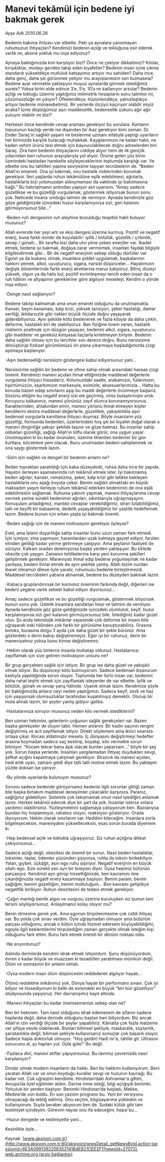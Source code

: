 # Manevi tekâmül için bedene iyi bakmak gerek

*Ayşe Adlı 2010.06.28*

<font class="agenda2NewsSpot">
 Bedenin bakıma ihtiyacı var elbette. Peki ya aynalara yansımayan ruhumuzun ihtiyaçları? Kendimizi bedenin açlığı ve tokluğuna esir ederek varlık mı, aksine yokluk mu inşa ediyoruz?
</font>
<font class="newsDetail">
 <p>
  <p class="MsoNormal">
   Aynaya baktığımızda kim karşılıyor bizi? Önce ne çekiyor dikkatimizi? Kilolar, kırışıklıklar, modayı geriden takip eden kıyafetler? Bedenin insan içine çıkma standardı yükseldikçe mutluluk katsayımız artıyor mu sahiden? Daha ince, daha genç, daha şık görünmek yetiyor mu arayışlarımızın son bulmasına? Bedene ayar vermekle yaklaşıyor muyuz aynalarda görmek istediğimiz surete? Yoksa birini elde edince 3’e, 5’e, 10’a mı katlanıyor arzular? Bedenin açlığı ve tokluğu üzerine yaptığımız milimetrik hesapların sonu tatmine mi, çözümsüzlüğe mi çıkıyor? Öfkelendikçe, hüzünlendikçe, yalnızlaştıkça artıyor bedenle münasebetimiz. Bir yerlerde ölçüyü kaçırıyor olabilir miyiz acaba? İçine düştüğümüz aşırı maddesellik, bedensellik çukuru ağır ağır yutuyor olabilir mi bizi?
  </p>
  <p class="MsoNormal">
   Herkesin önce kendinde cevap araması gerekiyor bu sorulara. Kantarın topuzunun kaçtığı yerde ise dışarıdan bir ikaz gerekiyor kimi zaman. Dr. Ender Saraç’ın sağlıklı yaşam ve beslenme uzmanı sıfatıyla yaptığı uyarıların her birimizde karşılık bulacağı muhakkak. Kaygılarımızın ne kadarı haklı, ne kadarı vehim ürünü test etmek için başvurulabilecek doğru adreslerden biri Saraç. Zira hem bedenin ihtiyaçlarını ciddiye alıyor hem de ilk gençlik yıllarından beri ruhunun arayışlarıyla yol alıyor. Önüne gelen yüz binin üzerindeki hastadan hareketle söyleyeceklerinin toplumda karşılığı var. Ve elbette onu bu tahlilleri yapma seviyesine taşıyan tecrübelerin de. “Beden Allah’ın emaneti. Ona iyi bakmak, onu hastalık risklerinden korumak gerekiyor. İleri yaşlarda ruhun tekâmülüne eşlik edebilmesi; ağrılarla, hastalıklarla bizi yolumuzdan alıkoymaması da vaktinde iyi bakılmasına bağlı.” Bu hatırlatmanın ardından yapıyor asıl uyarısını. “Amaç sadece güzellikse ve bu güzelliği vurgulamak, göstermek istiyorsak bunun sonu yok. Neticede insana umduğu tatmini de vermiyor. Aynada kendinizle göz göze geldiğinizde içinizdeki huzur karşılamıyorsa sizi, geri kalanını görmüyorsunuz bile...”
  </p>
  <p class="MsoNormal">
   -Beden-ruh dengesinin ruh aleyhine bozulduğu tespitini haklı buluyor musunuz?
  </p>
  <p class="MsoNormal">
   Allah evrende her şeyi artı ve eksi dengesi üzerine kurmuş. Pozitif ve negatif enerji, buna farklı isimler de koyulabilir: iyilik / kötülük, güzellik / çirkinlik, sevap / günah… Bir tarafta bizi daha ulvi yöne çeken enerjiler var. İbadet etmek, bedene iyi bakmak, doğaya zarar vermemek, insanları faydalı bilgiyle bilgilendirmek gibi… Bir de negatif enerjinin sebep olduğu dürtüler var. Egoist ya da kıskanç olmak, insanlara şiddet uygulamak, başkalarının hakkını yemek, alkol, uyuşturucu, sigara, narsist düşünceler… Hayatımızın değişik dönemlerinde farklı enerji akımlarına maruz kalıyoruz. Bilinç düzeyi yüksek, olgun ya da halis kul, pozitif evrimleşmeyi tercih eden insan da o ruh hâlinin ve altyapının gereklerine göre algılıyor meseleyi. Kendini o yönde inşa ediyor.
  </p>
  <p class="MsoNormal">
   -Denge nasıl sağlanıyor?
  </p>
  <p class="MsoNormal">
   Bedene takılıp kalmamak ama onun emanet olduğunu da unutmamakla. Kanser, beyin kanaması, kalp krizi, yüksek tansiyon, şeker hastalığı, damar sertliği, iktidarsızlık gibi riskleri büyük ölçüde doğru yaşayarak giderebiliyoruz. Aynı şekilde kötü beslenerek ve fazla kiloyla da daha çirkin, deforme, hastalıklı biri de olabiliyoruz. Ben fiziğine önem veren, hastalık risklerini azaltmak için düzgün yaşayan, bedenini alkol, sigara, uyuşturucu gibi maddeler ve gereksiz kimyasal ilaçlarla kirletmeyen biriyim. Bedenin daha sağlıklı olması için bu tercihler son derece doğru. Bunu narsisizme dönüştürüp fiziksel görüntümüzü ön plana çıkarmaya başladığımızda çizgi aşılmaya başlanıyor.
  </p>
  <p class="MsoNormal">
   -Aşırı bedenselliği narsisizm göstergesi kabul ediyorsunuz yani…
  </p>
  <p class="MsoNormal">
   Narsisizmle sağlıklı bir bedene ve zihne sahip olmak arasındaki hassas çizgi önemli. Kendimizi manevi açıdan ihmal ettiğimizde maddesel değerlerle vurgulama ihtiyacı hissederiz. Kolumuzdaki saatle, arabamızın, fularımızın, tişörtümüzün, eşarbımızın markasıyla, evimizle, aksesuarlarımızla… Hatta bu konuda bazen edep sınırlarını aşıp bu maddi değerlerle övünmeye başlarız. Sözünü ettiğim bu negatif enerji sizi ele geçirmiş, virüs bulaştırmıştır artık. Koruyucu kalkanınız, manevi yönünüz zayıf olunca korunamıyorsunuz. Karakterinden, ahlakından emin, manevi yönünü ihmal etmeyen kişiler kendilerini ekstra maddesel değerlerle, güzellikle, yakışıklılıkla aşırı bedensel vurgularla kanıtlama ihtiyacı duymaz. Böyle insanların yüz güzelliği, formunda bedenleri, üzerlerindeki hoş şık bir kıyafet doğal olarak o manevi dinginliğe yakışır şekilde taşınır ve göze batmaz. Bu insanlar sahip oldukları güzelliği, sağlığı Allah’ın lütfu olarak görür, ona uygun yaşar. Unutmayalım ki bu kadar övünülen, üzerine titrenilen bedenler bir gün kurtlara, böceklere yem olacak. Bunu unutmadan bedeni sahiplenmek ve ona saygı göstermek lazım.
  </p>
  <p class="MsoNormal">
   -Sizin için sağlıklı ve dengeli bir bedenin anlamı ne?
  </p>
  <p class="MsoNormal">
   Beden topraktan yaratıldığı için kaba düzeydedir, ruhsa daha ince bir yapıda. Hayatın ilerleyen aşamalarında ruh tekâmül etmek ister. İyi bakılmamış beden ağrılar; kanser, romatizma, şeker, kalp krizi gibi tetikte bekleyen hastalıklarla onu aşağı boyuta çeker. Benim sağlıklı olmaktaki en büyük maksadım yaşım ilerleyip ruhum tekâmül ederken bedenimin de ona eşlik edebilmesini sağlamak. Ruhuma yatırım yapmak, manevi ihtiyaçlarıma cevap vermek yerine sürekli bedenimin ağrıları, sıkıntılarıyla uğraşmayayım. Konuşulanı anladığımız, mantıklı cevaplar verebildiğimiz, idrarı tutabildiğimiz, tatlı ve keyifli bir babaanne, dedelik yaşayabildiğimiz bir yaşlılık hedeflemek lazım. Bedene bunun için erken yaşta iyi bakmak önemli.
  </p>
  <p class="MsoNormal">
   -Beden sağlığı için de manevi motivasyon gerekiyor öyleyse?
  </p>
  <p class="MsoNormal">
   Evet, ama İslami duyarlılığa sahip insanlar bunu uzun zaman fark etmedi. İçki içmiyor, zina yapmıyor, haramlardan uzak kalmaya gayret ediyor, farzları elinden geldiği kadar yerine getirmeye çalışıyor. Ama şeytanın faaliyeti de sürüyor. Kalkanı oradan delemiyorsa başka yerden yaklaşıyor. Bu kitlede obezite çok yaygın. Zamanın tehlikelerine karşı yeni korunma şekilleri geliştirmek gerekiyor. Maneviyatı ihmal edip bedene yoğunlaşmak ne kadar yanlışsa, bedeni ihmal etmek de aynı şekilde yanlış. Allah bizim nurdan ibaret olmamızı dilese öyle yaratır, ruhumuzu bedenle birleştirmezdi. Maddesel tecrübeleri yabana atmamak, bedene bu düzeyden bakmak lazım.
  </p>
  <p class="MsoNormal">
   -Kabaca gruplandırırsak bir kısmımız öneminin farkında değil, diğerleri ise bedeni yegâne varlık sebebi kabul ediyor diyorsunuz…
  </p>
  <p class="MsoNormal">
   Amaç sadece güzellikse ve bu güzelliği vurgulamak, göstermek istiyorsak bunun sonu yok. Üstelik insanlara sandıkları hissi ve tatmini de vermiyor. Aynada kendinizle göz göze geldiğinizde içinizdeki olumluluk, keyif, huzur karşılamıyorsa sizi geri kalanını görmüyorsunuz bile. İstediğiniz kadar güzel olun. Şu anda teknolojik imkânlar sayesinde çok deforme bir insanı bile uğraşarak eski hâlinden çok farklı bir görünüme kavuşturabiliriz. Orasına botoks, burasına dolgu 3 ayda çok daha güzel bir şekle bürünür. Ama gözlerdeki o derin bakışı değiştiremeyiz. Eğer iyi bir ruhunuz, derin bir maneviyatınız yoksa bunu kimse değiştiremez.
  </p>
  <p class="MsoNormal">
   -Hekim olarak yüz binlerce insanla muhatap oldunuz. Hastalarınızı zayıflamak için size getiren motivasyon unsuru ne?
  </p>
  <p class="MsoNormal">
   Bir grup gerçekten sağlık için istiyor. Bir grup ise daha güzel ve yakışıklı olmak istiyor. Bu düşünceyi kötü bulmuyorum. Sadece bedensel dışavurum kastıyla yapıldığında sorun oluyor. Toplumda her türlü insan var, bedenini daha rahat teşhir etmek için zayıflamak isteyenler de var elbette. İyilik ve kötülük, günah ve sevap yarış hâlinde. Uyanık olmak lazım. Kendimize şöyle bir baktığımızda anlarız neyi neden yaptığımızı. Sadece keyif, zevk ve haz için yaşıyorsak olumsuzluklar tarafından kuşatılmışız demektir. Oturup bir mola almak lazım, bir şeyler yanlış gidiyor galiba.
  </p>
  <p class="MsoNormal">
   -Hastalarınıza soruyor musunuz neden kilo vermek istediklerini?
  </p>
  <p class="MsoNormal">
   Ben uzman hekimim, gelenlerin çoğunun sağlık gerekçeleri var. Bazen başka gerekçeler de oluyor tabii. Hemen anlarım. Bir kadın saçının rengini değiştirmiş ve acil zayıflamak istiyor. Direkt söylemem ama ikinci seansta ortaya çıkar. Kocası aldatmıştır mesela. İç dünyasını değiştirmeyi hedefler arasına koymadan sadece saç kestirip, boyatıp, kilo vermekle sorun bitmiyor. “Kocam tekrar bana âşık olacak bunları yaparsam…” böyle bir şey yok. Sorun başka yerlerde. İnsanları yargılamadan ihtiyaç duydukları sevgi, şefkat açığını kapatmaya çalışmak gerekiyor. Birazcık da manevi açıdan, hadi artık uyan, zamanı geldi diye tatlı tatlı motive etmek lazım. Bu yaklaşım yüzde doksan işe yarıyor.
  </p>
  <p class="MsoNormal">
   -Bu yönde uyarılarda bulunuyor musunuz?
  </p>
  <p class="MsoNormal">
   Sorunu sadece bedende görüyorsanız bedenle ilgili sorunlar gittiği zaman bile başka birtakım maddesel deneyimler çıkacaktır karşınıza. Paranız, sağlığınız gidebiliyor. Sistemle çok takışmamak onun nasıl işlediğini anlamak lazım. Herkes tekâmül edecek diye bir şart da yok. İnsanlar isterse onlara yardımcı olabilirsiniz. Yüzleşmelerini sağlamaya çalışıyorum ben. Bazılarıysa bundan hiç hoşlanmıyor, rahatsız oluyor, reaksiyon gösteriyor. Orada duruyorum. Hekim olarak sınırlarım var. Haddimi bileceğim. İnsanlara zorla bilgeleşeceksin, maneviyatını yükselteceksin, esas sorun burada diyemem ki.
  </p>
  <p class="MsoNormal">
   -Hep bedensel açlık ve toklukla uğraşıyoruz. Siz ruhun açlığına dikkat çekiyorsunuz...
  </p>
  <p class="MsoNormal">
   Sadece açlığı değil, obezitesi de önemli bir sorun. Nasıl beden hastalıklar, toksinler, taşlar, ödemler yüzünden şişiyorsa, ruhta da toksin birikebiliyor. Yalan, gıybet, üçkâğıt, aşırı ego ruhu şişiriyor. Negatif enerjinin en büyük silahı ego. Size sürekli sen ayrı bir bireysin diyor. Oysa hepimiz bütünün parçasıyız. Kendinizi ayrı görüp hissettiğinizde, ben kavramını öne çıkardığınızda negatif enerji kazanmaya başlıyor. Benim param, benim sağlığım, benim güzelliğim, benim mutluluğum… Ben kavramı geliştikçe negatiflik birikiyor. Ruhun obezitesini de tedavi etmek gerekiyor.
  </p>
  <p class="MsoNormal">
   -Çağın mantığı benlik algısı ve vurgusu üzerine kuruluyken siz bunun tam tersini söylüyorsunuz. Anlaşılmanız kolay oluyor mu?
  </p>
  <p class="MsoNormal">
   Benin ölmesine gerek yok. Ama egonun törpülenmesine çok ciddi ihtiyaç var. Bu yolda çok sınav verdim. Öyle uğraşmadan olmuyor ama bütünün parçası olduğumu, ancak o bütün içinde hizmet edersem büyüyebildiğimi, egoyla ilgili beklentilerimi törpülediğim zaman gerçekte olmak isteğim kişi olduğumu fark ettim. Bunu fark etmek önemli bir dönüm noktası oldu.
  </p>
  <p class="MsoNormal">
   -Ne arıyordunuz?
  </p>
  <p class="MsoNormal">
   Aslında derinlerde kendimi idrak etmek istiyordum. Şunu düşünüyordum, evren o kadar büyük ve muazzam ki tesadüfen yaratılması mümkün değil. Ölüm ve sonrasının bir anlamı olmalı.
  </p>
  <p class="MsoNormal">
   -Oysa modern insan ölüm düşüncesini reddederek algılıyor hayatı...
  </p>
  <p class="MsoNormal">
   Ölümü reddetme imkânımız yok. Dünya hayatı bir performans sınavı. Çok iyi biliyor ve hissediyorum ki belki de evrendeki en büyük “biri bizi gözetliyor” stüdyosunda yaşıyoruz. Her davranışımız kayıt altında.
  </p>
  <p class="MsoNormal">
   -Manevi ihtiyaçları bu kadar önemsemenize sebep olan ne?
  </p>
  <p class="MsoNormal">
   Ben bir hekimim. Tam nasıl olduğunu idrak edemesem de şifanın sadece haplarda değil, daha derinde olduğunu baştan beri biliyordum. Biz ancak Allah’ın izin verdiği ölçüde bir şeyler yapabiliriz. Kâinatta çok fazla malzeme var şifaya vesile olabilecek. Bunları bilimsel şekliyle, maskaralık, soytarılık, şarlatanlıkla değil, bilimsel şekliyle kullanırsanız sonuçlar çok başarılı oluyor. Sadece hapla doktorluk olmuyor. “Hoş geldin! Hadi mr’a, tahlile git. Ultrason sonucunu al, şu hapları yut. Güle güle!” Bu değil.
  </p>
  <p class="MsoNormal">
   -Fazlaca dinî, manevi atıflar yapıyorsunuz. Bu tavrınız çevrenizde nasıl karşılanıyor?
  </p>
  <p class="MsoNormal">
   Dindar olmak modern insanların da hakkı. Ben bu hakkımı kullanıyorum. Beni yaratan Allah var ve onun koyduğu kurallar sevgi ve huzurun kaynağı. Bu kadar net. Çok uğraştım kendimle. Hindistan’daki Ashramlar’a gittim, Avrupa’da özel eğitimler aldım. Derine inme isteği, bilgi açlığıydı benimki. Yolculuk bir yerden başlıyor. Benimki Hindistan’da başladı, Mekke, Medine’de son buldu. En son yazılım programı bu. Yeni bir versiyonu olmayacağı da tebliğ edilmiş. Onu seçtim, bilgisayarıma yükledim ve kullanıyorum. Suyla beraber akıyorum ben de. Sudaki kütük gibi tam teslimiyet içindeyim. Görevim neyse onu ifa edeceğim, hepsi bu…
  </p>
  <p class="MsoNormal">
   -Huzur dengede ve teslimiyette yani…
  </p>
  <p class="MsoNormal">
   Kesinlikle öyle…
  </p>
 </p>
</font>

Kaynak: [www.aksiyon.com.tr](http://www.aksiyon.com.tr:80/aksiyon/newsDetail_getNewsById.action;jsessionid=6E3A0991392258352141B4E821CEE2F1?newsId=27072), [web.archive.org (arşiv bağlantısı)](http://web.archive.org/web/20100702175850/http://www.aksiyon.com.tr:80/aksiyon/newsDetail_getNewsById.action;jsessionid=6E3A0991392258352141B4E821CEE2F1?newsId=27072)
